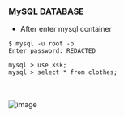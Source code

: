 ### MySQL DATABASE

* After enter mysql container
```
$ mysql -u root -p
Enter password: REDACTED
```

```
mysql > use ksk;
mysql > select * from clothes;
```
<br></br>
![image](https://user-images.githubusercontent.com/70263403/183865940-423443b4-4efe-4895-991c-af422c8a83a4.png)
